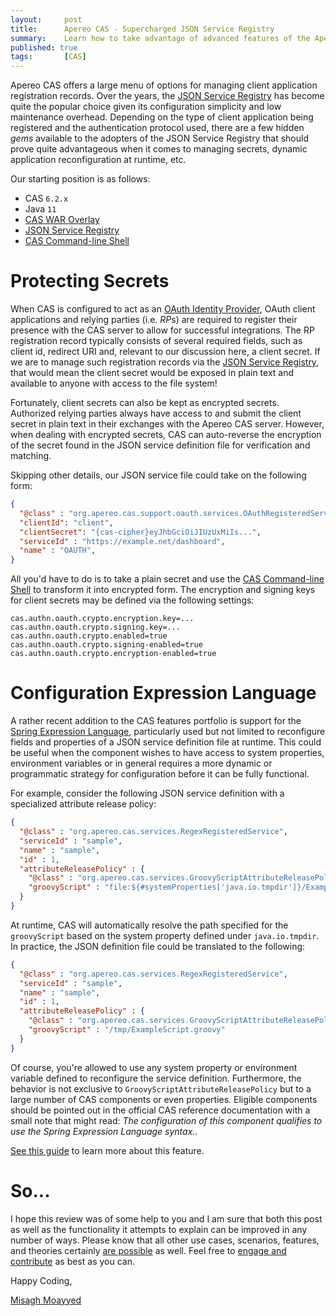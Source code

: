 ```yaml
---
layout:     post
title:      Apereo CAS - Supercharged JSON Service Registry 
summary:    Learn how to take advantage of advanced features of the Apereo CAS JSON Service Registry to manage, maintain, and protect application registration records.
published: true
tags:       [CAS]
---
```


Apereo CAS offers a large menu of options for managing client application registration records. Over the years, the [JSON Service Registry](https://apereo.github.io/cas/6.2.x/services/JSON-Service-Management.html) has become quite the popular choice given its configuration simplicity and low maintenance overhead. Depending on the type of client application being registered and the authentication protocol used, there are a few hidden *gems* available to the adopters of the JSON Service Registry that should prove quite advantageous when it comes to managing secrets, dynamic application reconfiguration at runtime, etc. 

<script async src="https://pagead2.googlesyndication.com/pagead/js/adsbygoogle.js"></script>
<ins class="adsbygoogle"
     style="display:block; text-align:center;"
     data-ad-layout="in-article"
     data-ad-format="fluid"
     data-ad-client="ca-pub-8081398210264173"
     data-ad-slot="3789603713"></ins>
<script>
     (adsbygoogle = window.adsbygoogle || []).push({});
</script>

Our starting position is as follows:

- CAS `6.2.x`
- Java `11`
- [CAS WAR Overlay](https://github.com/apereo/cas-overlay-template)
- [JSON Service Registry](https://apereo.github.io/cas/6.2.x/services/JSON-Service-Management.html)
- [CAS Command-line Shell](https://apereo.github.io/cas/6.2.x/installation/Configuring-Commandline-Shell.html)

# Protecting Secrets

When CAS is configured to act as an [OAuth Identity Provider](https://apereo.github.io/cas/6.2.x/installation/OAuth-OpenId-Authentication.html), OAuth client applications and relying parties (i.e. *RP*s) are required to register their presence with the CAS server to allow for successful integrations. The RP registration record typically consists of several required fields, such as client id, redirect URI and, relevant to our discussion here, a client secret. If we are to manage such registration records via the [JSON Service Registry](https://apereo.github.io/cas/6.2.x/services/JSON-Service-Management.html), that would mean the client secret would be exposed in plain text and available to anyone with access to the file system! 

<script async src="https://pagead2.googlesyndication.com/pagead/js/adsbygoogle.js"></script>
<ins class="adsbygoogle"
     style="display:block; text-align:center;"
     data-ad-layout="in-article"
     data-ad-format="fluid"
     data-ad-client="ca-pub-8081398210264173"
     data-ad-slot="3789603713"></ins>
<script>
     (adsbygoogle = window.adsbygoogle || []).push({});
</script>

Fortunately, client secrets can also be kept as encrypted secrets. Authorized relying parties always have access to and submit the client secret in plain text in their exchanges with the Apereo CAS server. However, when dealing with encrypted secrets, CAS can auto-reverse the encryption of the secret found in the JSON service definition file for verification and matching.

Skipping other details, our JSON service file could take on the following form:

```json
{
  "@class" : "org.apereo.cas.support.oauth.services.OAuthRegisteredService",
  "clientId": "client",
  "clientSecret": "{cas-cipher}eyJhbGciOiJIUzUxMiIs...",
  "serviceId" : "https://example.net/dashboard",
  "name" : "OAUTH",    
}
```

All you'd have to do is to take a plain secret and use the [CAS Command-line Shell](https://apereo.github.io/cas/6.2.x/installation/Configuring-Commandline-Shell.html) to transform it into encrypted form. The encryption and signing keys for client secrets may be defined via the following settings:

<script async src="https://pagead2.googlesyndication.com/pagead/js/adsbygoogle.js"></script>
<ins class="adsbygoogle"
     style="display:block; text-align:center;"
     data-ad-layout="in-article"
     data-ad-format="fluid"
     data-ad-client="ca-pub-8081398210264173"
     data-ad-slot="3789603713"></ins>
<script>
     (adsbygoogle = window.adsbygoogle || []).push({});
</script>

```properties 
cas.authn.oauth.crypto.encryption.key=...
cas.authn.oauth.crypto.signing.key=...
cas.authn.oauth.crypto.enabled=true
cas.authn.oauth.crypto.signing-enabled=true
cas.authn.oauth.crypto.encryption-enabled=true
```

# Configuration Expression Language

A rather recent addition to the CAS features portfolio is support for the [Spring Expression Language](https://apereo.github.io/cas/6.2.x/configuration/Configuration-Spring-Expressions.html), particularly used but not limited to reconfigure fields and properties of a JSON service definition file at runtime. This could be useful when the component wishes to have access to system properties, environment variables or in general requires a more dynamic or programmatic strategy for configuration before it can be fully functional.

<script async src="https://pagead2.googlesyndication.com/pagead/js/adsbygoogle.js"></script>
<ins class="adsbygoogle"
     style="display:block; text-align:center;"
     data-ad-layout="in-article"
     data-ad-format="fluid"
     data-ad-client="ca-pub-8081398210264173"
     data-ad-slot="3789603713"></ins>
<script>
     (adsbygoogle = window.adsbygoogle || []).push({});
</script>

For example, consider the following JSON service definition with a specialized attribute release policy:

```json
{
  "@class" : "org.apereo.cas.services.RegexRegisteredService",
  "serviceId" : "sample",
  "name" : "sample",
  "id" : 1,
  "attributeReleasePolicy" : {
    "@class" : "org.apereo.cas.services.GroovyScriptAttributeReleasePolicy",
    "groovyScript" : "file:${#systemProperties['java.io.tmpdir']}/ExampleScript.groovy"
  }
}
```

At runtime, CAS will automatically resolve the path specified for the `groovyScript` based on the system property defined under `java.io.tmpdir`. In practice, the JSON definition file could be translated to the following:

```json
{
  "@class" : "org.apereo.cas.services.RegexRegisteredService",
  "serviceId" : "sample",
  "name" : "sample",
  "id" : 1,
  "attributeReleasePolicy" : {
    "@class" : "org.apereo.cas.services.GroovyScriptAttributeReleasePolicy",
    "groovyScript" : "/tmp/ExampleScript.groovy"
  }
}
```

<script async src="https://pagead2.googlesyndication.com/pagead/js/adsbygoogle.js"></script>
<ins class="adsbygoogle"
     style="display:block; text-align:center;"
     data-ad-layout="in-article"
     data-ad-format="fluid"
     data-ad-client="ca-pub-8081398210264173"
     data-ad-slot="3789603713"></ins>
<script>
     (adsbygoogle = window.adsbygoogle || []).push({});
</script>

Of course, you're allowed to use any system property or environment variable defined to reconfigure the service definition. Furthermore, the behavior is not exclusive to `GroovyScriptAttributeReleasePolicy` but to a large number of CAS components or even properties. Eligible components should be pointed out in the official CAS reference documentation with a small note that might read: *The configuration of this component qualifies to use the Spring Expression Language syntax.*.

[See this guide](https://apereo.github.io/cas/6.2.x/configuration/Configuration-Spring-Expressions.html) to learn more about this feature.

# So...

I hope this review was of some help to you and I am sure that both this post as well as the functionality it attempts to explain can be improved in any number of ways. Please know that all other use cases, scenarios, features, and theories certainly [are possible](https://apereo.github.io/2017/02/18/onthe-theoryof-possibility/) as well. Feel free to [engage and contribute](https://apereo.github.io/cas/developer/Contributor-Guidelines.html) as best as you can.

Happy Coding,

[Misagh Moayyed](https://fawnoos.com)